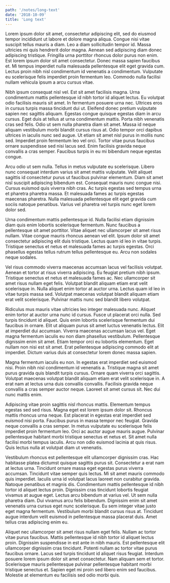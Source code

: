 ```yaml
---
path: '/notes/long-text'
date: '2018-10-09'
title: 'Long text'
---
```


Lorem ipsum dolor sit amet, consectetur adipiscing elit, sed do eiusmod tempor incididunt ut labore et dolore magna aliqua. Congue nisi vitae suscipit tellus mauris a diam. Leo a diam sollicitudin tempor id. Massa ultricies mi quis hendrerit dolor magna. Aenean sed adipiscing diam donec adipiscing tristique. Fringilla urna porttitor rhoncus dolor purus non enim. Est lorem ipsum dolor sit amet consectetur. Donec massa sapien faucibus et. Mi tempus imperdiet nulla malesuada pellentesque elit eget gravida cum. Lectus proin nibh nisl condimentum id venenatis a condimentum. Vulputate eu scelerisque felis imperdiet proin fermentum leo. Commodo nulla facilisi nullam vehicula ipsum a arcu cursus vitae.

Nibh ipsum consequat nisl vel. Est sit amet facilisis magna. Urna condimentum mattis pellentesque id nibh tortor id aliquet lectus. Eu volutpat odio facilisis mauris sit amet. In fermentum posuere urna nec. Ultrices eros in cursus turpis massa tincidunt dui ut. Eleifend donec pretium vulputate sapien nec sagittis aliquam. Egestas congue quisque egestas diam in arcu cursus. Eget duis at tellus at urna condimentum mattis. Porta nibh venenatis cras sed felis. Odio ut sem nulla pharetra diam sit amet. Massa id neque aliquam vestibulum morbi blandit cursus risus at. Odio tempor orci dapibus ultrices in iaculis nunc sed augue. Ut etiam sit amet nisl purus in mollis nunc sed. Imperdiet proin fermentum leo vel orci. Tortor vitae purus faucibus ornare suspendisse sed nisi lacus sed. Enim facilisis gravida neque convallis a cras semper. Faucibus turpis in eu mi bibendum neque egestas congue.

Arcu odio ut sem nulla. Tellus in metus vulputate eu scelerisque. Libero nunc consequat interdum varius sit amet mattis vulputate. Velit aliquet sagittis id consectetur purus ut faucibus pulvinar elementum. Diam sit amet nisl suscipit adipiscing bibendum est. Consequat mauris nunc congue nisi. Cursus euismod quis viverra nibh cras. Ac turpis egestas sed tempus urna et pharetra pharetra massa. Et malesuada fames ac turpis egestas maecenas pharetra. Nulla malesuada pellentesque elit eget gravida cum sociis natoque penatibus. Varius vel pharetra vel turpis nunc eget lorem dolor sed.

Urna condimentum mattis pellentesque id. Nulla facilisi etiam dignissim diam quis enim lobortis scelerisque fermentum. Nunc faucibus a pellentesque sit amet porttitor. Vitae aliquet nec ullamcorper sit amet risus nullam. Vitae congue mauris rhoncus aenean vel elit. Ipsum dolor sit amet consectetur adipiscing elit duis tristique. Lectus quam id leo in vitae turpis. Tristique senectus et netus et malesuada fames ac turpis egestas. Orci phasellus egestas tellus rutrum tellus pellentesque eu. Arcu non sodales neque sodales.

Vel risus commodo viverra maecenas accumsan lacus vel facilisis volutpat. Aenean et tortor at risus viverra adipiscing. Eu feugiat pretium nibh ipsum. Tristique senectus et netus et malesuada fames ac. Nec ullamcorper sit amet risus nullam eget felis. Volutpat blandit aliquam etiam erat velit scelerisque in. Nulla aliquet enim tortor at auctor urna. Lectus quam id leo in vitae turpis massa sed. Volutpat maecenas volutpat blandit aliquam etiam erat velit scelerisque. Pulvinar mattis nunc sed blandit libero volutpat.

Ridiculus mus mauris vitae ultricies leo integer malesuada nunc. Aliquet enim tortor at auctor urna nunc id cursus. Fusce ut placerat orci nulla. Sed turpis tincidunt id aliquet. Quis enim lobortis scelerisque fermentum dui faucibus in ornare. Elit ut aliquam purus sit amet luctus venenatis lectus. Elit at imperdiet dui accumsan. Viverra maecenas accumsan lacus vel. Eget magna fermentum iaculis eu non diam phasellus vestibulum. Pellentesque dignissim enim sit amet. Etiam tempor orci eu lobortis elementum. Eget nullam non nisi est sit amet. Erat pellentesque adipiscing commodo elit at imperdiet. Dictum varius duis at consectetur lorem donec massa sapien.

Magna fermentum iaculis eu non. In egestas erat imperdiet sed euismod nisi. Proin nibh nisl condimentum id venenatis a. Tristique magna sit amet purus gravida quis blandit turpis cursus. Ornare quam viverra orci sagittis. Volutpat maecenas volutpat blandit aliquam etiam erat velit scelerisque in. A erat nam at lectus urna duis convallis convallis. Facilisis gravida neque convallis a cras semper auctor neque. Laoreet sit amet cursus sit. Nec dui nunc mattis enim.

Adipiscing vitae proin sagittis nisl rhoncus mattis. Elementum tempus egestas sed sed risus. Magna eget est lorem ipsum dolor sit. Rhoncus mattis rhoncus urna neque. Est placerat in egestas erat imperdiet sed euismod nisi porta. Faucibus purus in massa tempor nec feugiat. Gravida neque convallis a cras semper. In metus vulputate eu scelerisque felis imperdiet proin fermentum leo. Orci ac auctor augue mauris augue. Pulvinar pellentesque habitant morbi tristique senectus et netus et. Sit amet nulla facilisi morbi tempus iaculis. Arcu non odio euismod lacinia at quis risus. Quis lectus nulla at volutpat diam ut venenatis.

Vestibulum rhoncus est pellentesque elit ullamcorper dignissim cras. Hac habitasse platea dictumst quisque sagittis purus sit. Consectetur a erat nam at lectus urna. Tincidunt ornare massa eget egestas purus viverra accumsan. Tincidunt vitae semper quis lectus. Mi sit amet mauris commodo quis imperdiet. Iaculis urna id volutpat lacus laoreet non curabitur gravida. Natoque penatibus et magnis dis. Condimentum mattis pellentesque id nibh tortor id aliquet lectus proin. Dignissim cras tincidunt lobortis feugiat vivamus at augue eget. Lectus arcu bibendum at varius vel. Ut sem nulla pharetra diam. Dui vivamus arcu felis bibendum. Dignissim enim sit amet venenatis urna cursus eget nunc scelerisque. Eu sem integer vitae justo eget magna fermentum. Vestibulum morbi blandit cursus risus at. Tincidunt augue interdum velit euismod in pellentesque massa placerat duis. Amet tellus cras adipiscing enim eu.

Aliquet nec ullamcorper sit amet risus nullam eget felis. Nullam ac tortor vitae purus faucibus. Mattis pellentesque id nibh tortor id aliquet lectus proin. Dignissim suspendisse in est ante in nibh mauris. Est pellentesque elit ullamcorper dignissim cras tincidunt. Potenti nullam ac tortor vitae purus faucibus ornare. Lacus sed turpis tincidunt id aliquet risus feugiat. Interdum posuere lorem ipsum dolor sit amet consectetur. Nam aliquam sem et tortor. Scelerisque mauris pellentesque pulvinar pellentesque habitant morbi tristique senectus et. Sapien eget mi proin sed libero enim sed faucibus. Molestie at elementum eu facilisis sed odio morbi quis.
